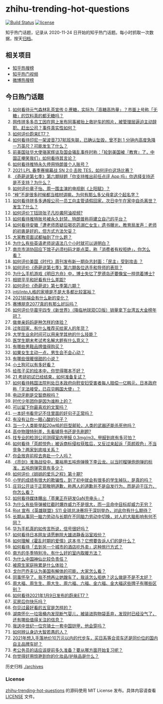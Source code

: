# zhihu-trending-hot-questions

[![Build Status](https://github.com/justjavac/zhihu-trending-hot-questions/workflows/ci/badge.svg?branch=master)](https://github.com/justjavac/zhihu-trending-hot-questions/actions)
[![license](https://img.shields.io/github/license/justjavac/zhihu-trending-hot-questions)](https://github.com/justjavac/zhihu-trending-hot-questions/blob/master/LICENSE)

知乎热门话题，记录从 2020-11-24 日开始的知乎热门话题。每小时抓取一次数据，按天[归档](./archives)。

## 相关项目

- [知乎热搜榜](https://github.com/justjavac/zhihu-trending-top-search)
- [知乎热门视频](https://github.com/justjavac/zhihu-trending-hot-video)
- [微博热搜榜](https://github.com/justjavac/weibo-trending-hot-search)

## 今日热门话题

<!-- BEGIN -->
<!-- 最后更新时间 Sun Jan 10 2021 06:10:16 GMT+0800 (CST) -->
1. [如何看待元气森林乳茶宣传 0 蔗糖，实际为「高糖高热量」？市面上号称「无糖」的饮料真的都无糖吗？](https://www.zhihu.com/question/438486634)
1. [网传拼多多员工因在网上发布同事被抬上救护车的照片，被管理层逼迫主动辞职、赶出公司？事件真实性如何？](https://www.zhihu.com/question/438581129)
1. [如何评价蔚来ET7？](https://www.zhihu.com/question/436301408)
1. [如何看待印尼一架波音737航班失联，已确认坠毁，曾不到 1 分钟内高度急降一万英尺？可能发生了什么？](https://www.zhihu.com/question/438613346)
1. [前美国驻华大使骆家辉谈及国会骚乱事件时称：「轮到美国被『教育』了，中国正嘲笑我们」如何看待其言论？](https://www.zhihu.com/question/438442595)
1. [如何看待推特永久停用特朗普个人账号？](https://www.zhihu.com/question/438537142)
1. [2021 LPL 春季赛揭幕战 SN 2:0 击败 TES，如何评价这场比赛？](https://www.zhihu.com/question/438614735)
1. [《奇葩说第七季》第六期辩题「你支持推出前任点评 App 吗」你选择支持还是不支持？为什么？](https://www.zhihu.com/question/438633594)
1. [如何评价章子怡、周一围主演的电视剧《上阳赋》？](https://www.zhihu.com/question/438346605)
1. [“梓”不是很多时候都当棺材讲嘛，为何有那么多父母拿这个起名字？](https://www.zhihu.com/question/410100382)
1. [如何看待拼多多通报公司一员工向主管请假回家，次日中午在家中自杀离世？发生了什么？](https://www.zhihu.com/question/438610398)
1. [如何评价丁钰琼张子凡抄袭阿油视频?](https://www.zhihu.com/question/438448516)
1. [如何看待推特账号被永久封禁，特朗普称将建立自己的平台？](https://www.zhihu.com/question/438545399)
1. [如何看待安徽「遭老师质疑后喝农药溺亡女生」遗书曝光，教育局发声：老师的初衷是好的，但方式方法欠妥？](https://www.zhihu.com/question/438551573)
1. [大家教资面试都抽到了什么题？](https://www.zhihu.com/question/438539939)
1. [为什么有些英语老师说语法几个小时就可以讲明白？](https://www.zhihu.com/question/30030877)
1. [南京市消协回应下馆子必须扫码才能点菜，称「消费者有权拒绝」，你怎么看？](https://www.zhihu.com/question/438146894)
1. [如何评价美国《时代》周刊发布新一期杂志封面：「民主」受到攻击 ？](https://www.zhihu.com/question/438435113)
1. [如何评价《奇葩说第七季》第六期各位选手和导师的表现？](https://www.zhihu.com/question/438635726)
1. [为什么手机游戏《明日方舟》中，博士失忆了罗德岛还要像宝一样供着博士?](https://www.zhihu.com/question/356867280)
1. [相貌平平和好看有什么差距?](https://www.zhihu.com/question/436671368)
1. [如何评价《奇葩说》第七季第六期？](https://www.zhihu.com/question/438635276)
1. [intj/intp人格的家境是不是大多都比较富裕？](https://www.zhihu.com/question/435621406)
1. [2021前端会有什么新的变化？](https://www.zhihu.com/question/428128531)
1. [赛博朋克2077真的有那么好玩吗？](https://www.zhihu.com/question/437039818)
1. [如何评价华晨宇四专《新世界》（降临地球双CD版）销量拿下台湾五大金榜年冠？](https://www.zhihu.com/question/438500971)
1. [做单亲妈妈是种怎样的体验？](https://www.zhihu.com/question/437167069)
1. [过年回家，有什么推荐买给家人的年货？](https://www.zhihu.com/question/39873708)
1. [大学生业余时间可以用来学其他的什么技能？](https://www.zhihu.com/question/41709696)
1. [医学生期末考试考名解大题有什么意义？](https://www.zhihu.com/question/438007545)
1. [有哪些男鞋品牌值得购买？](https://www.zhihu.com/question/24472262)
1. [如果女生主动一点，男生会不会心动？](https://www.zhihu.com/question/432129590)
1. [有哪些很暖很甜的小说？](https://www.zhihu.com/question/63110345)
1. [小土狗可以有多好看？](https://www.zhihu.com/question/410684805)
1. [给孩子买的绘本中，你觉得哪本不好？](https://www.zhihu.com/question/437009539)
1. [21 考研初试已经结束，如何准备复试？](https://www.zhihu.com/question/438161574)
1. [如何看待韩国法院判处日本政府向慰安妇受害者每人赔偿一亿韩元，日本政府称「无法接受，已召见韩国大使」？](https://www.zhihu.com/question/438420800)
1. [电动牙刷是交智商税吗？](https://www.zhihu.com/question/426635230)
1. [时代少年团你是因为谁粉上的？](https://www.zhihu.com/question/438165510)
1. [可以留下你最喜欢的文案吗？](https://www.zhihu.com/question/429845872)
1. [一本好书看完记不住里面的好句子正常吗？](https://www.zhihu.com/question/320722638)
1. [有没有让你一眼心酸的句子？](https://www.zhihu.com/question/426679805)
1. [当一个人类能举起20w吨的巨型邮轮，人类的武器还能杀死他吗？](https://www.zhihu.com/question/431102613)
1. [高中物理特别差，先看辅导书还是先刷题?](https://www.zhihu.com/question/375722639)
1. [找专业的检测公司测得室内甲醛 0.3mg/m3，甲醛到底有多可怕？](https://www.zhihu.com/question/21399589)
1. [如何看待「茶颜悦色」被诉商标侵权获胜后，又反过来起诉「茶颜观色」不当竞争？两家到底啥关系？](https://www.zhihu.com/question/438111550)
1. [你会放弃前程去奔赴一个人吗？](https://www.zhihu.com/question/434760639)
1. [《亮剑》淮海战役中，粟裕用五吨炮弹换下李云龙。以当时榴弹炮炮弹的标准，五吨炮弹究竟有多少？](https://www.zhihu.com/question/263854029)
1. [如何评价《姐姐的爱乐之程》第十期?](https://www.zhihu.com/question/438488444)
1. [小学的成绩有很大的欺骗性，到了初中就会有很多的学生掉队，是真的吗？](https://www.zhihu.com/question/433616847)
1. [庄羽公开谈于正郭敬明道歉，称两人的道歉并不是自发行为，而是迫于压力，你怎么看？](https://www.zhihu.com/question/438556859)
1. [如何看待媒体曝出「苹果正在研发GaN充电头」?](https://www.zhihu.com/question/437979475)
1. [为什么有些导弹被拦截时爆炸威力不是很大，而一旦命中目标却威力无穷？](https://www.zhihu.com/question/437328178)
1. [Riot 宣布《英雄联盟》S11 全球总决赛将于深圳举办，对此你有什么期待？](https://www.zhihu.com/question/438517527)
1. [长期从事同一脑力劳动与长期在不同脑力劳动中切换，对人的大脑影响有何不同？](https://www.zhihu.com/question/430185546)
1. [华为手机真的如传言所说，信号很好吗？](https://www.zhihu.com/question/327224237)
1. [如何看待日本网友请愿删除大雄进静香浴室戏份？](https://www.zhihu.com/question/434167908)
1. [如何理解《霍乱时期的爱情》这本书？它想要告诉人们的是什么？](https://www.zhihu.com/question/274223889)
1. [如何看待「去到另一个城市的酒店吃外卖」这种旅行方式？](https://www.zhihu.com/question/438451883)
1. [南方的冬季特别冷，有什么好的室内取暖方法？](https://www.zhihu.com/question/20614875)
1. [为什么中国神仙比较负责任？](https://www.zhihu.com/question/433060839)
1. [被原生家庭拖累是什么体验？](https://www.zhihu.com/question/68017815)
1. [戈尔巴乔夫认为美国有解体的可能，大家怎么看？](https://www.zhihu.com/question/438458361)
1. [同事怀孕了，我不想再让她蹭车了，我该怎么拒绝？这么做是不是不太好？](https://www.zhihu.com/question/423335938)
1. [周大福、周生生、周大生、周六福、六福、金六福、金大福这些牌子有哪些区别？](https://www.zhihu.com/question/32209352)
1. [如何看待2021年1月9日发布的蔚来ET7？](https://www.zhihu.com/question/438626782)
1. [买房后你快乐吗？](https://www.zhihu.com/question/386034543)
1. [你见过最好看的五官是怎样的？](https://www.zhihu.com/question/62598205)
1. [湖南怀化一垃圾桶内发现断气婴儿，被装进购物袋丢弃，发现时已经没气了，还有哪些值得关注的信息？](https://www.zhihu.com/question/438261496)
1. [我送中世纪一位穷骑士一套中国铠甲，他会穿吗？](https://www.zhihu.com/question/438029190)
1. [如何辨认身边大智若愚的人？](https://www.zhihu.com/question/413926539)
1. [2021年想入手落地价10万元以内的代步车，买日系等合资车还是同价位的国内自主品牌车好？](https://www.zhihu.com/question/437375569)
1. [考公务员的话应该提前多久准备？要从哪方面开始复习呢？](https://www.zhihu.com/question/380169844)
1. [你觉得好用惊艳到你的化妆品/护肤品是什么？](https://www.zhihu.com/question/328352945)
<!-- END -->

历史归档 [./archives](./archives)

### License

[zhihu-trending-hot-questions](https://github.com/justjavac/zhihu-trending-hot-questions) 的源码使用 MIT License 发布。具体内容请查看 [LICENSE](./LICENSE) 文件。
